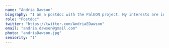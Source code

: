 ```yaml
---
name: "Andria Dawson"
biography: "I am a postdoc with the PalEON project. My interests are in using quantitative methods to understand ecosystem change and how these changes relate to climate. As a postdoc, I am using Bayesian hierarchical models to reconstruct forest composition with uncertainty for the recent Holocene using fossil pollen records and Public Land Survey data. Other projects I am involved with all share the common theme of using data to confront models in order to tell ecological stories. When I'm not doing reasearch, I'm in the classroom teaching science and mathematics."
role: "Postdoc"
twitter: "https://twitter.com/AndriaEDawson"
email: "andria.dawson@gmail.com"
photo: "andriaDawson.jpg"
seniority: "1"
---
```

